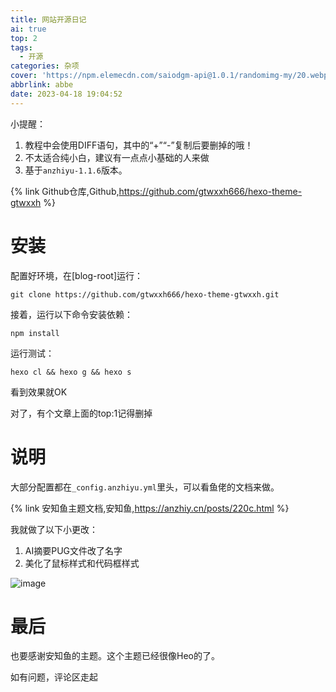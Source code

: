 ```yaml
---
title: 网站开源日记
ai: true
top: 2
tags:
  - 开源
categories: 杂项
cover: 'https://npm.elemecdn.com/saiodgm-api@1.0.1/randomimg-my/20.webp'
abbrlink: abbe
date: 2023-04-18 19:04:52
---
```


小提醒：

1. 教程中会使用DIFF语句，其中的“+”“-”复制后要删掉的哦！
2. 不太适合纯小白，建议有一点点小基础的人来做
3. 基于``anzhiyu-1.1.6``版本。

{% link Github仓库,Github,https://github.com/gtwxxh666/hexo-theme-gtwxxh %}

# 安装

配置好环境，在[blog-root]运行：

```Code
git clone https://github.com/gtwxxh666/hexo-theme-gtwxxh.git
```

接着，运行以下命令安装依赖：

```Code
npm install
```

运行测试：

```
hexo cl && hexo g && hexo s
```

看到效果就OK

对了，有个文章上面的top:1记得删掉

# 说明

大部分配置都在``_config.anzhiyu.yml``里头，可以看鱼佬的文档来做。

{% link 安知鱼主题文档,安知鱼,https://anzhiy.cn/posts/220c.html %}

我就做了以下小更改：

1. AI摘要PUG文件改了名字
2. 美化了鼠标样式和代码框样式

![image](https://img.gtwxxh.cn/i/2023/04/18/vw1e7h.webp)

# 最后

也要感谢安知鱼的主题。这个主题已经很像Heo的了。

如有问题，评论区走起
